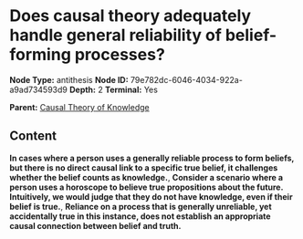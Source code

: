 # Does causal theory adequately handle general reliability of belief-forming processes?

**Node Type:** antithesis
**Node ID:** 79e782dc-6046-4034-922a-a9ad734593d9
**Depth:** 2
**Terminal:** Yes

**Parent:** [Causal Theory of Knowledge](causal-theory-of-knowledge.md)

## Content

**In cases where a person uses a generally reliable process to form beliefs, but there is no direct causal link to a specific true belief, it challenges whether the belief counts as knowledge.**, **Consider a scenario where a person uses a horoscope to believe true propositions about the future. Intuitively, we would judge that they do not have knowledge, even if their belief is true.**, **Reliance on a process that is generally unreliable, yet accidentally true in this instance, does not establish an appropriate causal connection between belief and truth.**

